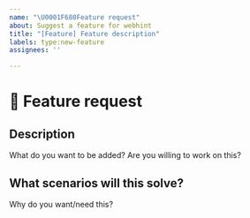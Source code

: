 ```yaml
---
name: "\U0001F680Feature request"
about: Suggest a feature for webhint
title: "[Feature] Feature description"
labels: type:new-feature
assignees: ''

---
```


<!--

Hi there 👋

We're excited for your ideas about how to make webhint even better!
Before opening a new issue please make sure to search in the existing
ones (even closed!) as they might contain information about workarounds,
resolution, or progress updates.

-->

# 🚀 Feature request

## Description

<!-- ✍️ --> What do you want to be added?

<!-- 💪 --> Are you willing to work on this?

## What scenarios will this solve?

<!-- ✍️ --> Why do you want/need this?
